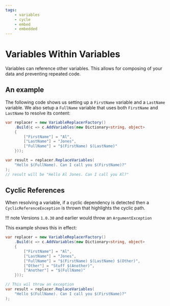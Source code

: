 ```yaml
---
tags:
    - variables
    - cycle
    - embed
    - embedded
---
```

# Variables Within Variables

Variables can reference other variables. This allows for composing of
your data and preventing repeated code.

## An example

The following code shows us setting up a `FirstName` variable and a `LastName` variable.
We also setup a `FullName` variable that uses both `FirstName` and `LastName` to resolve its
content:

```csharp { data-fiddle="DA3Lku" }
var replacer = new VariableReplacerFactory()
    .Build(c => c.AddVariables(new Dictionary<string, object>
    {
        ["FirstName"] = "Al",
        ["LastName"] = "Jones",
        ["FullName"] = "$(FirstName) $(LastName)"
    }));

var result = replacer.ReplaceVariables(
    "Hello $(FullName). Can I call you $(FirstName)?"
);
// result will be "Hello Al Jones. Can I call you Al?"
```

## Cyclic References

When resolving a variable, if a cyclic dependency is detected then
a `CyclicReferenceException` is thrown that highlights the cyclic path.

!!! note
    Versions `1.0.30` and earlier would throw an `ArgumentException`
    
This example shows this in effect:

```csharp { data-fiddle="UtvWiS" }
var replacer = new VariableReplacerFactory()
    .Build(c => c.AddVariables(new Dictionary<string, object>
    {
        ["FirstName"] = "Al",
        ["LastName"] = "Jones",
        ["FullName"] = "$(FirstName) $(LastName) $(Other)",
        ["Other"] = "Stuff $(Another)",
        ["Another"] = "$(FullName)"
    }));

// This wil throw an exception
var result = replacer.ReplaceVariables(
    "Hello $(FullName). Can I call you $(FirstName)?"
);
```